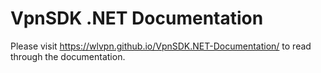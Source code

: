 # VpnSDK .NET Documentation



Please visit https://wlvpn.github.io/VpnSDK.NET-Documentation/ to read through the documentation.